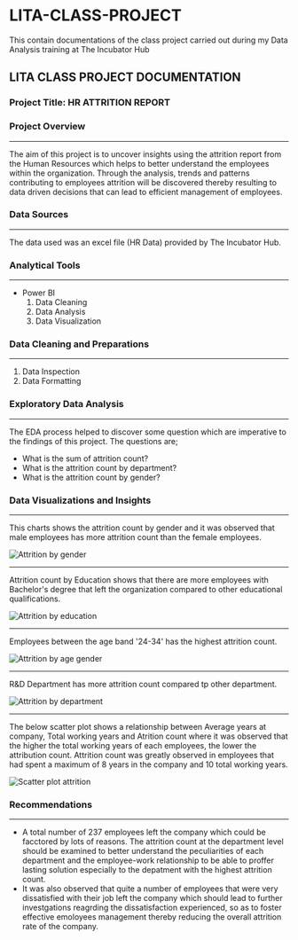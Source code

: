 # LITA-CLASS-PROJECT
This contain documentations of the class project carried out during my Data Analysis training at The Incubator Hub

## LITA CLASS PROJECT DOCUMENTATION
### Project Title: HR ATTRITION REPORT

### Project Overview
---
The aim of this project is to uncover insights using the attrition report from the Human Resources which helps to better understand the employees within the organization. Through the analysis, trends and patterns contributing to employees attrition will be discovered thereby resulting to data driven decisions that can lead to efficient management of employees. 

### Data Sources
---
The data used was an excel file (HR Data) provided by The Incubator Hub.

### Analytical Tools
---
- Power BI
  1. Data Cleaning
  2. Data Analysis
  3. Data Visualization

### Data Cleaning and Preparations
---
1. Data Inspection
2. Data Formatting

### Exploratory Data Analysis
---
The EDA process helped to discover some question which are imperative to the findings of this project. The questions are;
- What is the sum of attrition count?
- What is the attrition count by department?
- What is the attrition count by gender?

### Data Visualizations and Insights
---
This charts shows the attrition count by gender and it was observed that male employees has more attrition count than the female employees. 

![Attrition by gender](https://github.com/user-attachments/assets/f4be6f9b-cf28-4713-a62b-77ea9a17a628)

---
Attrition count by Education shows that there are more employees with Bachelor's degree that left the organization compared to other educational qualifications. 

![Attrition by education](https://github.com/user-attachments/assets/2f7a95fe-cec0-4ce5-a37d-ca8458bb5ab7)

---
Employees between the age band '24-34' has the highest attrition count. 

![Attrition by age   gender](https://github.com/user-attachments/assets/21f67cad-53ad-48ac-955e-f823cd448a82)

---
R&D Department has more attrition count compared tp other department. 

![Attrition by department](https://github.com/user-attachments/assets/a2294f46-8ae6-4335-a725-58289fecd77c)

---
The below scatter plot shows a relationship between Average years at company, Total working years and Atrition count where it was observed that the higher the total working years of each employees, the lower the attribution count. Attrition count was greatly observed in employees that had spent a maximum of 8 years in the company and 10 total working years.

![Scatter plot attrition](https://github.com/user-attachments/assets/a5c2709c-cebc-4b46-a0ae-c5b52bfa4ea2)

### Recommendations
---
- A total number of 237 employees left the company which could be facctored by lots of reasons. The attrition count at the department level should be examined to better understand the peculiarities of each department and the employee-work relationship to be able to proffer lasting solution especially to the depatment with the highest attrition count.
- It was also observed that quite a number of employees that were very dissatisfied with their job left the company which should lead to further investgations reagrding the dissatisfaction experienced, so as to foster effective emoloyees management thereby reducing the overall attrition rate of the company.


























